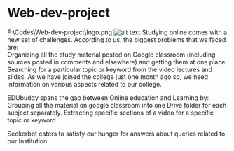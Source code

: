 # Web-dev-project
F:\Codes\Web-dev-project\logo.png
![alt text](https://github.com/[Shikharhacks007]/[Web-dev-project]/blob/logo.png?raw=true)
Studying online comes with a new set of challenges. According to us, the biggest problems that we faced are:  
Organising all the study material posted on Google classroom (including sources posted in comments and elsewhere) and getting them at one place.
Searching for a particular topic or keyword from the video lectures and slides.
As we have joined the college just one month ago so, we need information on various aspects related to our college.

EDUbuddy spans the gap between Online education and Learning by:
Grouping all the material on google classroom into one Drive folder for each subject separately.
Extracting specific sections of a video for a specific topic or keyword.

Seekerbot caters to satisfy our hunger for answers about queries related to our Institution.  

